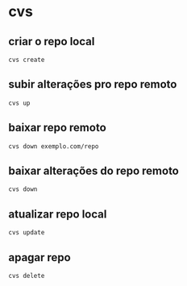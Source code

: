 # cvs

## criar o repo local
```
cvs create
```

## subir alterações pro repo remoto
```
cvs up
```

## baixar repo remoto

```
cvs down exemplo.com/repo
```

## baixar alterações do repo remoto

```
cvs down
```

## atualizar repo local

```
cvs update
```

## apagar repo

```
cvs delete
```
